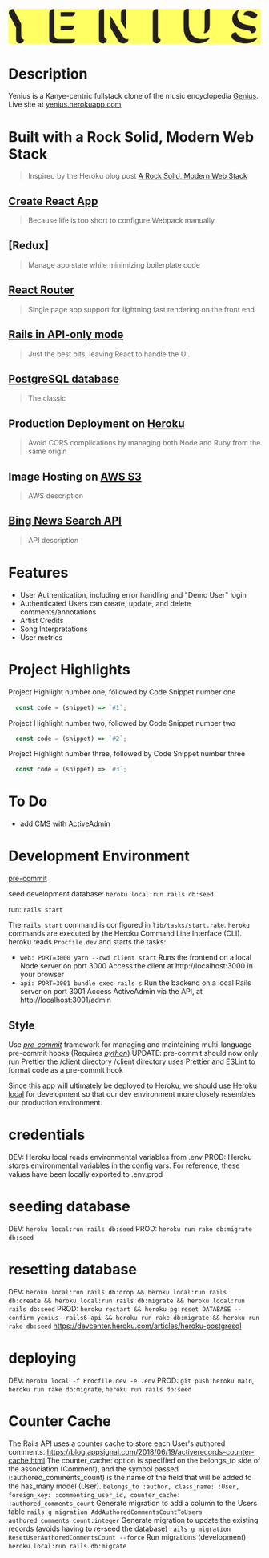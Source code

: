 ![](./client/src/images/logo-yenius-1482-207.png)

# Description
Yenius is a Kanye-centric fullstack clone of the music encyclopedia [Genius](https://genius.com/).
Live site at [yenius.herokuapp.com](https://yenius.herokuapp.com/#/)

# Built with a Rock Solid, Modern Web Stack

> Inspired by the Heroku blog post [A Rock Solid, Modern Web Stack](https://blog.heroku.com/a-rock-solid-modern-web-stack)

## [Create React App](https://github.com/facebook/create-react-app)
> Because life is too short to configure Webpack manually

## [Redux]
> Manage app state while minimizing boilerplate code

## [React Router](https://github.com/ReactTraining/react-router)
> Single page app support for lightning fast rendering on the front end

## [Rails in API-only mode](https://edgeguides.rubyonrails.org/api_app.html)
> Just the best bits, leaving React to handle the UI.

## [PostgreSQL database](https://devcenter.heroku.com/articles/heroku-postgresql)
> The classic

## Production Deployment on [Heroku](https://heroku.com)
> Avoid CORS complications by managing both Node and Ruby from the same origin

## Image Hosting on [AWS S3]()
> AWS description

## [Bing News Search API]()
> API description

# Features

* User Authentication, including error handling and "Demo User" login
* Authenticated Users can create, update, and delete comments/annotations
* Artist Credits
* Song Interpretations
* User metrics



# Project Highlights

Project Highlight number one, followed by Code Snippet number one

```js
  const code = (snippet) => `#1`;
```

Project Highlight number two, followed by Code Snippet number two

```js
  const code = (snippet) => `#2`;
```

Project Highlight number three, followed by Code Snippet number three

```js
  const code = (snippet) => `#3`;
```

# To Do
 - add CMS with [ActiveAdmin](https://activeadmin.info/0-installation.html#setting-up-active-admin)

# Development Environment
[pre-commit](https://pre-commit.com/)

seed development database:
`heroku local:run rails db:seed`

run:
`rails start`

The `rails start` command is configured in `lib/tasks/start.rake`.
`heroku` commands are executed by the Heroku Command Line Interface (CLI).
heroku reads `Procfile.dev` and starts the tasks:

- `web: PORT=3000 yarn --cwd client start`
  Runs the frontend on a local Node server on port 3000
  Access the client at http://localhost:3000 in your browser
- `api: PORT=3001 bundle exec rails s`
  Run the backend on a local Rails server on port 3001
  Access ActiveAdmin via the API, at http://localhost:3001/admin

## Style

Use _[pre-commit](https://pre-commit.com/)_ framework for managing and maintaining multi-language pre-commit hooks (Requires _[python](https://docs.python-guide.org/starting/install3/linux/)_)
UPDATE: pre-commit should now only run Prettier the /client directory
/client directory uses Prettier and ESLint to format code as a pre-commit hook




Since this app will ultimately be deployed to Heroku, we should use [Heroku local](https://devcenter.heroku.com/articles/heroku-local) for development so that our dev environment more closely resembles our production environment.

# credentials
DEV: Heroku local reads environmental variables from .env
PROD: Heroku stores environmental variables in the config vars. For reference, these values have been locally exported to .env.prod

# seeding database
DEV: `heroku local:run rails db:seed`
PROD: `heroku run rake db:migrate db:seed`

# resetting database
DEV: `heroku local:run rails db:drop && heroku local:run rails db:create && heroku local:run rails db:migrate && heroku local:run rails db:seed`
PROD: `heroku restart && heroku pg:reset DATABASE --confirm yenius--rails6-api && heroku run rake db:migrate && heroku run rake db:seed`
https://devcenter.heroku.com/articles/heroku-postgresql

# deploying
DEV: `heroku local -f Procfile.dev -e .env`
PROD: `git push heroku main`, `heroku run rake db:migrate`, `heroku run rails db:seed`


# Counter Cache
The Rails API uses a counter cache to store each User's authored comments.
https://blog.appsignal.com/2018/06/19/activerecords-counter-cache.html
The counter_cache: option is specified on the belongs_to side of the association (Comment), and the symbol passed (:authored_comments_count) is the name of the field that will be added to the has_many model (User).
`belongs_to :author, class_name: :User, foreign_key: :commenting_user_id, counter_cache: :authored_comments_count`
Generate migration to add a column to the Users table
`rails g migration AddAuthoredCommentsCountToUsers authored_comments_count:integer`
Generate migration to update the existing records (avoids having to re-seed the database)
`rails g migration ResetUserAuthoredCommentsCount --force`
Run migrations (development)
`heroku local:run rails db:migrate`

